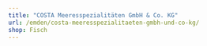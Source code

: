 ```yaml
---
title: "COSTA Meeresspezialitäten GmbH & Co. KG"
url: /emden/costa-meeresspezialitaeten-gmbh-und-co-kg/
shop: Fisch
---
```

